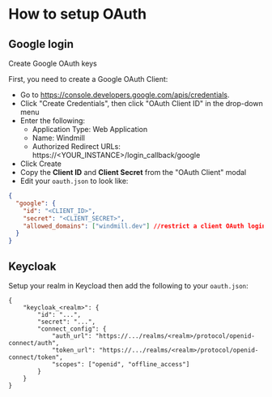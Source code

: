 # How to setup OAuth

## Google login

Create Google OAuth keys

First, you need to create a Google OAuth Client:

- Go to https://console.developers.google.com/apis/credentials.
- Click "Create Credentials", then click "OAuth Client ID" in the drop-down menu
- Enter the following:
  - Application Type: Web Application
  - Name: Windmill
  - Authorized Redirect URLs: https://<YOUR_INSTANCE>/login_callback/google
- Click Create
- Copy the **Client ID** and **Client Secret** from the "OAuth Client" modal
- Edit your `oauth.json` to look like:

```json
{
  "google": {
    "id": "<CLIENT_ID>",
    "secret": "<CLIENT_SECRET>",
    "allowed_domains": ["windmill.dev"] //restrict a client OAuth login to some domains
  }
}
```

## Keycloak

Setup your realm in Keycload then add the following to your `oauth.json`:

```
{
    "keycloak_<realm>": {
        "id": "...",
        "secret": "...",
        "connect_config": {
            "auth_url": "https://.../realms/<realm>/protocol/openid-connect/auth",
            "token_url": "https://.../realms/<realm>/protocol/openid-connect/token",
            "scopes": ["openid", "offline_access"]
        }
    }
}
```

